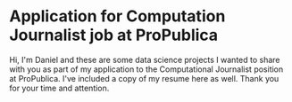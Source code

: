 # Application for Computation Journalist job at ProPublica
Hi, I'm Daniel and these are some data science projects I wanted to share with you as part of my application to the Computational Journalist position at ProPublica.  I've included a copy of my resume here as well.  Thank you for your time and attention.
